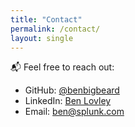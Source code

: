 ```yaml
---
title: "Contact"
permalink: /contact/
layout: single
---
```


📬 Feel free to reach out:

- GitHub: [@benbigbeard](https://github.com/benbigbeard)
- LinkedIn: [Ben Lovley](https://www.linkedin.com/in/benlovley)
- Email: [ben@splunk.com](mailto:ben@splunk.com)
